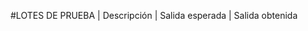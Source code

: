 #LOTES DE PRUEBA
| Descripción                        | Salida esperada           | Salida obtenida    
